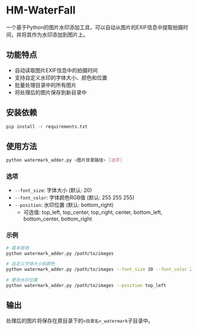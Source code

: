 # HM-WaterFall

一个基于Python的图片水印添加工具，可以自动从图片的EXIF信息中提取拍摄时间，并将其作为水印添加到图片上。

## 功能特点

- 自动读取图片EXIF信息中的拍摄时间
- 支持自定义水印的字体大小、颜色和位置
- 批量处理目录中的所有图片
- 将处理后的图片保存到新目录中

## 安装依赖

```bash
pip install -r requirements.txt
```

## 使用方法

```bash
python watermark_adder.py <图片目录路径> [选项]
```

### 选项

- `--font_size`: 字体大小 (默认: 20)
- `--font_color`: 字体颜色RGB值 (默认: 255 255 255)
- `--position`: 水印位置 (默认: bottom_right)
  - 可选值: top_left, top_center, top_right, center, bottom_left, bottom_center, bottom_right

### 示例

```bash
# 基本使用
python watermark_adder.py /path/to/images

# 自定义字体大小和颜色
python watermark_adder.py /path/to/images --font_size 30 --font_color 255 0 0

# 更改水印位置
python watermark_adder.py /path/to/images --position top_left
```

## 输出

处理后的图片将保存在原目录下的`<目录名>_watermark`子目录中。